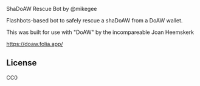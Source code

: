 ShaDoAW Rescue Bot
by @mikegee

Flashbots-based bot to safely rescue a shaDoAW from a DoAW wallet.

This was built for use with "DoAW" by the incompareable Joan Heemskerk

https://doaw.folia.app/

## License

CC0
